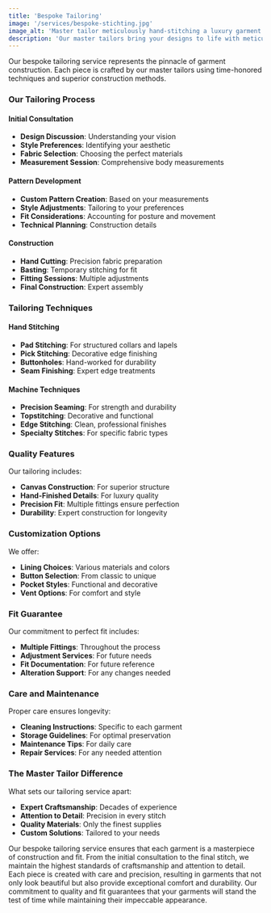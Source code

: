 ```yaml
---
title: 'Bespoke Tailoring'
image: '/services/bespoke-stichting.jpg'
image_alt: 'Master tailor meticulously hand-stitching a luxury garment with precision and care'
description: 'Our master tailors bring your designs to life with meticulous attention to detail, ensuring each garment is crafted to perfection with superior construction techniques.'
---
```


Our bespoke tailoring service represents the pinnacle of garment construction. Each piece is crafted by our master tailors using time-honored techniques and superior construction methods.

### Our Tailoring Process

#### Initial Consultation

- **Design Discussion**: Understanding your vision
- **Style Preferences**: Identifying your aesthetic
- **Fabric Selection**: Choosing the perfect materials
- **Measurement Session**: Comprehensive body measurements

#### Pattern Development

- **Custom Pattern Creation**: Based on your measurements
- **Style Adjustments**: Tailoring to your preferences
- **Fit Considerations**: Accounting for posture and movement
- **Technical Planning**: Construction details

#### Construction

- **Hand Cutting**: Precision fabric preparation
- **Basting**: Temporary stitching for fit
- **Fitting Sessions**: Multiple adjustments
- **Final Construction**: Expert assembly

### Tailoring Techniques

#### Hand Stitching

- **Pad Stitching**: For structured collars and lapels
- **Pick Stitching**: Decorative edge finishing
- **Buttonholes**: Hand-worked for durability
- **Seam Finishing**: Expert edge treatments

#### Machine Techniques

- **Precision Seaming**: For strength and durability
- **Topstitching**: Decorative and functional
- **Edge Stitching**: Clean, professional finishes
- **Specialty Stitches**: For specific fabric types

### Quality Features

Our tailoring includes:

- **Canvas Construction**: For superior structure
- **Hand-Finished Details**: For luxury quality
- **Precision Fit**: Multiple fittings ensure perfection
- **Durability**: Expert construction for longevity

### Customization Options

We offer:

- **Lining Choices**: Various materials and colors
- **Button Selection**: From classic to unique
- **Pocket Styles**: Functional and decorative
- **Vent Options**: For comfort and style

### Fit Guarantee

Our commitment to perfect fit includes:

- **Multiple Fittings**: Throughout the process
- **Adjustment Services**: For future needs
- **Fit Documentation**: For future reference
- **Alteration Support**: For any changes needed

### Care and Maintenance

Proper care ensures longevity:

- **Cleaning Instructions**: Specific to each garment
- **Storage Guidelines**: For optimal preservation
- **Maintenance Tips**: For daily care
- **Repair Services**: For any needed attention

### The Master Tailor Difference

What sets our tailoring service apart:

- **Expert Craftsmanship**: Decades of experience
- **Attention to Detail**: Precision in every stitch
- **Quality Materials**: Only the finest supplies
- **Custom Solutions**: Tailored to your needs

Our bespoke tailoring service ensures that each garment is a masterpiece of construction and fit. From the initial consultation to the final stitch, we maintain the highest standards of craftsmanship and attention to detail. Each piece is created with care and precision, resulting in garments that not only look beautiful but also provide exceptional comfort and durability. Our commitment to quality and fit guarantees that your garments will stand the test of time while maintaining their impeccable appearance.

